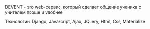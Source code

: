DEVENT - это web-сервис, который сделает общение ученика с учителем проще и удобнее

Технологии: 
Django, Javascript, Ajax, JQuery, Html, Css, Materialize 
